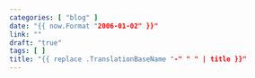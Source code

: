 ```yaml
---
categories: [ "blog" ]
date: "{{ now.Format "2006-01-02" }}"
link: ""
draft: "true"
tags: [ ]
title: "{{ replace .TranslationBaseName "-" " " | title }}"
---
```

